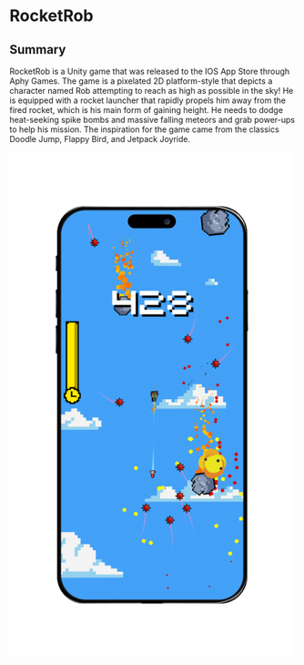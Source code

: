 # RocketRob

## Summary
RocketRob is a Unity game that was released to the IOS App Store through Aphy Games. The game is a pixelated 2D platform-style that depicts a character named Rob attempting to reach as high as possible in the sky! He is equipped with a rocket launcher that rapidly propels him away from the fired rocket, which is his main form of gaining height. He needs to dodge heat-seeking spike bombs and massive falling meteors and grab power-ups to help his mission. The inspiration for the game came from the classics Doodle Jump, Flappy Bird, and Jetpack Joyride.

<img src="RocketRob_Phone.png" width="500"/>
